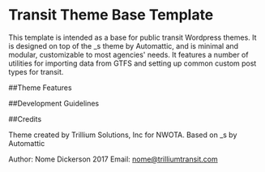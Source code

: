 # Transit Theme Base Template

This template is intended as a base for public transit Wordpress themes. It is designed on top of the _s theme by Automattic, and is minimal and modular, customizable to most agencies' needs. It features a number of utilities for importing data from GTFS and setting up common custom post types for transit.

##Theme Features

##Development Guidelines

##Credits

Theme created by Trillium Solutions, Inc for NWOTA. 
Based on _s by Automattic

Author: Nome Dickerson 2017 
Email: nome@trilliumtransit.com


